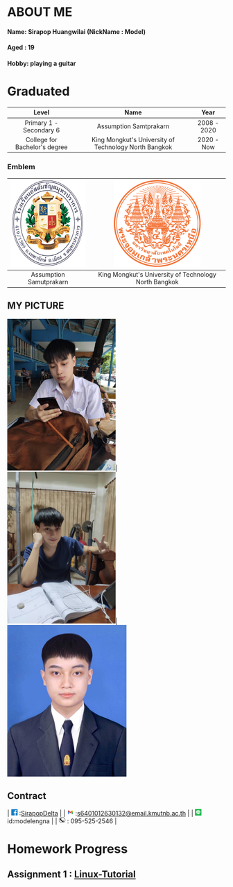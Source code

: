 # ABOUT ME
#### Name: Sirapop Huangwilai (NickName : Model)

#### Aged : 19

#### Hobby: playing a guitar 

# Graduated

| Level | Name | Year | 
| :----: | :----: | :----: | 
| Primary 1 - Secondary 6 | Assumption Samtprakarn | 2008 - 2020 | 
| College for Bachelor's degree | King Mongkut's University of Technology North Bangkok | 2020 - Now | <img src="/photo/Me/Seal_of_KMUTNB.svg.png" alt="Cute_boy" width="50" height="50"/> |

### Emblem
| <img src="/photo/Me/Logo_ACSP.png" alt="Cute_boy" width="200" height="200"/> | <img src="/photo/Me/Seal_of_KMUTNB.svg.png" alt="Cute_boy" width="200" height="200"/> |
| :----: | :----: |
| Assumption Samutprakarn | King Mongkut's University of Technology North Bangkok  |

## MY PICTURE

<img src="89A5B02F-567A-47B1-BF45-5FD1DC1D20C3.jpeg" alt="Cute_boy" width="250" height="350"/>|<img src="/photo/Me/IMG_4362.JPG" alt="V_boy" width="250" height="350"/>|<img src="/photo/Me/IMG_4433.JPG" alt="kittyboy" width="275" height="350"/>

## Contract

| <img src="A117DF32-30E0-415A-84CF-3349E05971E1.png" alt="A117DF32-30E0-415A-84CF-3349E05971E1" width="15" height="15"/> :[SirapopDelta](https://web.facebook.com/profile.php?id=100017003479477) | 
| <img src="4704F764-39A7-46D6-A54A-572255CAF976.png" alt="4704F764-39A7-46D6-A54A-572255CAF976" width="15" height="15"/> :[s6401012630132@email.kmutnb.ac.th](mailto:s6401012630132@email.kmutnb.ac.th) |
| <img src="AFCC47CB-ECF9-4EB5-B102-F4ABBCA49017.png" alt="line" width="15" height="15"/> id:modelengna |
| <img src="F2C6F2CF-1D32-4B7C-8A96-694B54DA9E94.png" alt="Tel" width="15" height="15"/> : 095-525-2546 |

# Homework Progress

## Assignment 1 : [Linux-Tutorial](https://sirapopmodel.github.io/linux_tutorial.html)
